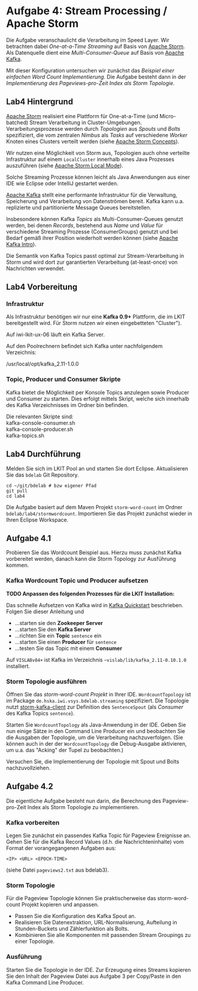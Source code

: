 # Aufgabe 4: Stream Processing / Apache Storm

Die Aufgabe veranschaulicht die Verarbeitung im Speed Layer. Wir betrachten dabei *One-at-a-Time Streaming* auf Basis von [Apache Storm](http://storm.apache.org/). Als Datenquelle dient eine *Multi-Consumer-Queue* auf Basis von [Apache Kafka](http://kafka.apache.org/).

Mit dieser Konfiguration untersuchen wir zunächst das *Beispiel einer einfachen Word Count Implementierung*. Die Aufgabe besteht dann in der *Implementierung des Pageviews-pro-Zeit Index als Storm Topologie*.

## Lab4 Hintergrund
[Apache Storm](http://storm.apache.org/) realisiert eine Plattform für One-at-a-Time (und Micro-batched) Stream Verarbeitung in Cluster-Umgebungen. Verarbeitungsprozesse werden durch *Topologien* aus *Spouts* und *Bolts* spezifiziert, die vom zentralen *Nimbus* als *Tasks* auf verschiedene *Worker* Knoten eines Clusters verteilt werden (siehe [Apache Storm Concepts](http://storm.apache.org/releases/current/Concepts.html)).

Wir nutzen eine Möglichkeit von Storm aus, Topologien auch ohne verteilte Infrastruktur auf einem `LocalCluster` innerhalb eines Java Prozesses auszuführen (siehe [Apache Storm Local Mode](http://storm.apache.org/releases/current/Local-mode.html)).

Solche Streaming Prozesse können leicht als Java Anwendungen aus einer IDE wie Eclipse oder IntelliJ gestartet werden.

[Apache Kafka](http://kafka.apache.org/) stellt eine performante Infrastruktur für die Verwaltung, Speicherung und Verarbeitung von Datenströmen bereit. Kafka kann u.a. replizierte und partitionierte Message Queues bereitstellen.

Insbesondere können Kafka *Topics* als Multi-Consumer-Queues genutzt werden, bei denen *Records*, bestehend aus *Name* und *Value* für verschiedene Streaming Prozesse (ConsumerGroups) genutzt und bei Bedarf gemäß ihrer Position wiederholt werden können (siehe [Apache Kafka Intro](http://kafka.apache.org/intro)).

Die Semantik von Kafka Topics passt optimal zur Stream-Verarbeitung in Storm und wird dort zur garantierten Verarbeitung (at-least-once) von Nachrichten verwendet.

## Lab4 Vorbereitung
### Infrastruktur
Als Infrastruktur benötigen wir nur eine **Kafka 0.9+** Plattform, die im LKIT bereitgestellt wird. Für Storm nutzen wir einen eingebetteten "Cluster"). 

Auf iwi-lkit-ux-06 läuft ein Kafka Server.

Auf den Poolrechnern befindet sich Kafka unter nachfolgendem Verzeichnis:

/usr/local/opt/kafka_2.11-1.0.0



### Topic, Producer und Consumer Skripte
Kafka bietet die Möglichkeit per Konsole Topics anzulegen sowie Producer und Consumer zu starten. Dies erfolgt mittels Skript, welche sich innerhalb des Kafka Verzeichnisses im Ordner bin befinden.

Die relevanten Skripte sind:  
kafka-console-consumer.sh  
kafka-console-producer.sh  
kafka-topics.sh
## Lab4 Durchführung

Melden Sie sich im LKIT Pool an und starten Sie dort Eclipse. Aktualisieren Sie das `bdelab` Git Repository.

```
cd ~/git/bdelab # bzw eigener Pfad
git pull
cd lab4
```

Die Aufgabe basiert auf dem Maven Projekt `storm-word-count` im Ordner `bdelab/lab4/stormwordcount`. Importieren Sie das Projekt zunächst wieder in Ihren Eclipse Workspace.

## Aufgabe 4.1
Probieren Sie das Wordcount Beispiel aus. Hierzu muss zunächst Kafka vorbereitet werden, danach kann die Storm Topology zur Ausführung kommen.

### Kafka Wordcount Topic und Producer aufsetzen

**TODO Anpassen des folgenden Prozesses für die LKIT Installation:**

Das schnelle Aufsetzen von Kafka wird in [Kafka Quickstart](http://kafka.apache.org/quickstart) beschrieben. Folgen Sie dieser Anleitung und
- ...starten sie den **Zookeeper Server**
- ...starten Sie den **Kafka Server**
- ...richten Sie ein **Topic** `sentence` ein
- ...starten Sie einen **Producer** für `sentence`
- ...testen Sie das Topic mit einem **Consumer**

Auf `VISLABv84+` ist Kafka im Verzeichnis `~vislab/lib/kafka_2.11-0.10.1.0` installiert.

### Storm Topologie ausführen
Öffnen Sie das *storm-word-count Projekt* in Ihrer IDE. `WordcountTopology` ist im Package `de.hska.iwi.vsys.bdelab.streaming` spezifiziert. Die Topologie nutzt [storm-kafka-client](https://github.com/apache/storm/tree/v1.0.2/external/storm-kafka-client) zur Definition des `SentenceSpout` (als *Consumer* des Kafka Topics `sentence`).

Starten Sie `WordcountTopology` als Java-Anwendung in der IDE. Geben Sie nun einige Sätze in den Command Line Producer ein und beobachten Sie die Ausgaben der Topologie, um die Verarbeitung nachzuverfolgen. (Sie können auch in der der `WordcountTopology` die Debug-Ausgabe aktivieren, um u.a. das "Acking" der Tupel zu beobachten.)

Versuchen Sie, die Implementierung der Topologie mit Spout und Bolts nachzuvollziehen.

## Aufgabe 4.2
Die eigentliche Aufgabe besteht nun darin, die Berechnung des Pageview-pro-Zeit Index als Storm Topologie zu implementieren.

### Kafka vorbereiten
Legen Sie zunächst ein passendes Kafka Topic für Pageview Ereignisse an. Gehen Sie für die Kafka Record Values (d.h. die Nachrichteninhalte) vom Format der vorangegangenen Aufgaben aus:

```
<IP> <URL> <EPOCH-TIME>
```

(siehe Datei `pageviews2.txt` aus bdelab3).

### Storm Topologie
Für die Pageview Topologie können Sie praktischerweise das storm-word-count Projekt kopieren und anpassen.

- Passen Sie die Konfiguration des Kafka Spout an.
- Realisieren Sie Datenextraktion, URL-Normalisierung, Aufteilung in Stunden-Buckets und Zählerfunktion als Bolts.
- Kombinieren Sie alle Komponenten mit passenden Stream Groupings zu einer Topologie.

### Ausführung
Starten Sie die Topologie in der IDE. Zur Erzeugung eines Streams kopieren Sie den Inhalt der Pageview Datei aus Aufgabe 3 per Copy/Paste in den Kafka Command Line Producer.
